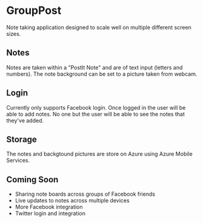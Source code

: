 # GroupPost

Note taking application designed to scale well on multiple different screen sizes.

## Notes

Notes are taken within a "PostIt Note" and are of text input (letters and numbers). The note background can be set to a picture taken from webcam.

## Login

Currently only supports Facebook login. Once logged in the user will be able to add notes. No one but the user will be able to see the notes that they've added.

## Storage

The notes and backgtound pictures are store on Azure using Azure Mobile Services.

## Coming Soon

- Sharing note boards across groups of Facebook friends
- Live updates to notes across multiple devices
- More Facebook integration
- Twitter login and integration
